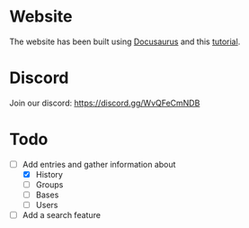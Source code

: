 # Website
The website has been built using [Docusaurus](https://docusaurus.io/) and this [tutorial](https://youtu.be/2R53Y7eP45k).

# Discord
Join our discord:
https://discord.gg/WvQFeCmNDB

# Todo
* [ ] Add entries and gather information about
  * [x] History
  * [ ] Groups
  * [ ] Bases
  * [ ] Users
* [ ] Add a search feature
